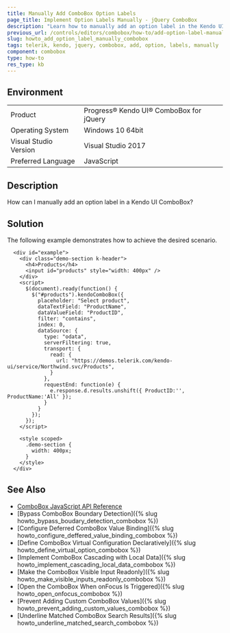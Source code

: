 ```yaml
---
title: Manually Add ComboBox Option Labels
page_title: Implement Option Labels Manually - jQuery ComboBox
description: "Learn how to manually add an option label in the Kendo UI for jQuery ComboBox control."
previous_url: /controls/editors/combobox/how-to/add-option-label-manually, /controls/editors/combobox/how-to/binding/add-option-label-manually
slug: howto_add_option_label_manually_combobox
tags: telerik, kendo, jquery, combobox, add, option, labels, manually
component: combobox
type: how-to
res_type: kb
---
```


## Environment

<table>
 <tr>
  <td>Product</td>
  <td>Progress® Kendo UI® ComboBox for jQuery</td>
 </tr>
 <tr>
  <td>Operating System</td>
  <td>Windows 10 64bit</td>
 </tr>
 <tr>
  <td>Visual Studio Version</td>
  <td>Visual Studio 2017</td>
 </tr>
 <tr>
  <td>Preferred Language</td>
  <td>JavaScript</td>
 </tr>
</table>

## Description

How can I manually add an option label in a Kendo UI ComboBox?

## Solution

The following example demonstrates how to achieve the desired scenario.

```dojo
  <div id="example">
    <div class="demo-section k-header">
      <h4>Products</h4>
      <input id="products" style="width: 400px" />
    </div>
    <script>
      $(document).ready(function() {
        $("#products").kendoComboBox({
          placeholder: "Select product",
          dataTextField: "ProductName",
          dataValueField: "ProductID",
          filter: "contains",
          index: 0,
          dataSource: {
            type: "odata",
            serverFiltering: true,
            transport: {
              read: {
                url: "https://demos.telerik.com/kendo-ui/service/Northwind.svc/Products",
              }
            },
            requestEnd: function(e) {
              e.response.d.results.unshift({ ProductID:'', ProductName:'All' });
            }
          }
        });
      });
    </script>

    <style scoped>
      .demo-section {
        width: 400px;
      }
    </style>
  </div>
```

## See Also

* [ComboBox JavaScript API Reference](/api/javascript/ui/combobox)
* [Bypass ComboBox Boundary Detection]({% slug howto_bypass_boudary_detection_combobox %})
* [Configure Deferred ComboBox Value Binding]({% slug howto_configure_deffered_value_binding_combobox %})
* [Define ComboBox Virtual Configuration Declaratively]({% slug howto_define_virtual_option_combobox %})
* [Implement ComboBox Cascading with Local Data]({% slug howto_implement_cascading_local_data_combobox %})
* [Make the ComboBox Visible Input Readonly]({% slug howto_make_visible_inputs_readonly_combobox %})
* [Open the ComboBox When onFocus Is Triggered]({% slug howto_open_onfocus_combobox %})
* [Prevent Adding Custom ComboBox Values]({% slug howto_prevent_adding_custom_values_combobox %})
* [Underline Matched ComboBox Search Results]({% slug howto_underline_matched_search_combobox %})
